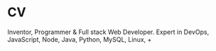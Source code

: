 # CV
Inventor, Programmer &amp; Full stack Web Developer. Expert in DevOps, JavaScript, Node, Java, Python, MySQL, Linux, +
